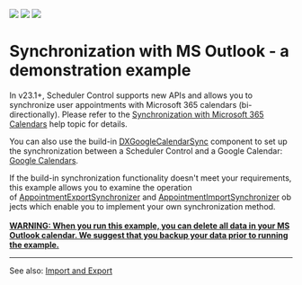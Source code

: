 <!-- default badges list -->
![](https://img.shields.io/endpoint?url=https://codecentral.devexpress.com/api/v1/VersionRange/128636840/18.1.3%2B)
[![](https://img.shields.io/badge/Open_in_DevExpress_Support_Center-FF7200?style=flat-square&logo=DevExpress&logoColor=white)](https://supportcenter.devexpress.com/ticket/details/T158895)
[![](https://img.shields.io/badge/📖_How_to_use_DevExpress_Examples-e9f6fc?style=flat-square)](https://docs.devexpress.com/GeneralInformation/403183)
<!-- default badges end -->
# Synchronization with MS Outlook  - a demonstration example


In v23.1+, Scheduler Control supports new APIs and allows you to synchronize user appointments with Microsoft 365 calendars (bi-directionally). Please refer to the [Synchronization with Microsoft 365 Calendars](https://docs.devexpress.com/WindowsForms/404317/controls-and-libraries/scheduler/import-and-export/synchronization-with-outlook-365-calendars) help topic for details.

You can also use the build-in [DXGoogleCalendarSync](https://docs.devexpress.com/WindowsForms/DevExpress.XtraScheduler.GoogleCalendar.DXGoogleCalendarSync) component to set up the synchronization between a Scheduler Control and a Google Calendar: [Google Calendars](https://docs.devexpress.com/WindowsForms/120605/controls-and-libraries/scheduler/import-and-export/google-calendars).

If the build-in synchronization functionality doesn't meet your requirements, this example allows you to examine the operation of <a href="http://help.devexpress.com/#CoreLibraries/clsDevExpressXtraSchedulerExchangeAppointmentExportSynchronizertopic">AppointmentExportSynchronizer</a> and <a href="http://help.devexpress.com/#CoreLibraries/clsDevExpressXtraSchedulerExchangeAppointmentImportSynchronizertopic">AppointmentImportSynchronizer</a> objects which enable you to implement your own synchronization method.<br><br><u><strong>WARNING: When you run this example, you can delete all data in your MS Outlook calendar. We suggest that you backup your data prior to running the example.</strong></u>
_____
See also:
[Import and Export](https://docs.devexpress.com/WindowsForms/117342/controls-and-libraries/scheduler/import-and-export)
